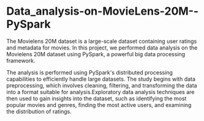# Data_analysis-on-MovieLens-20M--PySpark
The Movielens 20M dataset is a large-scale dataset containing user ratings and metadata for movies. In this project, we performed data analysis on the Movielens 20M dataset using PySpark, a powerful big data processing framework.

The analysis is performed using PySpark's distributed processing capabilities to efficiently handle large datasets. The study begins with data preprocessing, which involves cleaning, filtering, and transforming the data into a format suitable for analysis.Exploratory data analysis techniques are then used to gain insights into the dataset, such as identifying the most popular movies and genres, finding the most active users, and examining the distribution of ratings.
